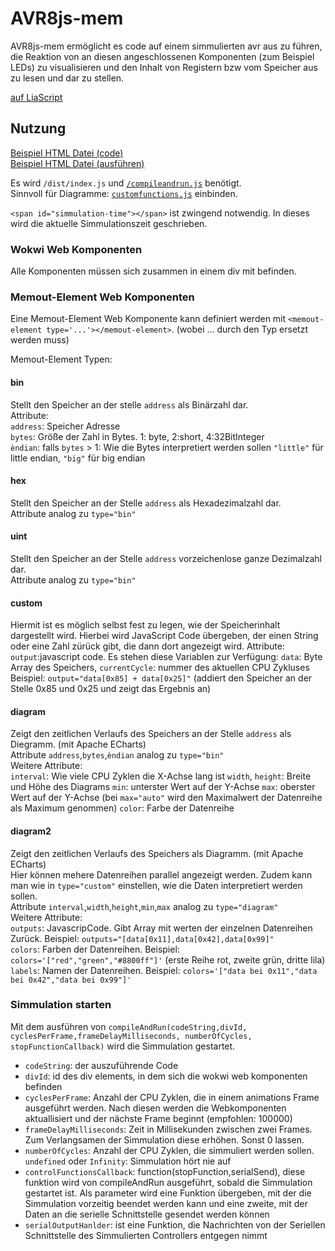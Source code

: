 # AVR8js-mem

AVR8js-mem ermöglicht es code auf einem simmulierten avr aus zu führen, die Reaktion von an diesen angeschlossenen Komponenten (zum Beispiel LEDs) zu visualisieren und den Inhalt von Registern bzw vom Speicher aus zu lesen und dar zu stellen.

[auf LiaScript](https://liascript.github.io/course/?https://fjangfaragesh.github.io/AVR8js-mem/README.lia.md)


## Nutzung

[Beispiel HTML Datei (code)](extern_template.html)  
[Beispiel HTML Datei (ausführen)](https://fjangfaragesh.github.io/AVR8js-mem/extern_template.html)


Es wird `/dist/index.js` und [`/compileandrun.js`](compileandrun.js) benötigt.  
Sinnvoll für Diagramme: [`customfunctions.js`](customfunctions.js) einbinden.

`<span id="simmulation-time"></span>` ist zwingend notwendig. In dieses wird die aktuelle Simmulationszeit geschrieben.  

### Wokwi Web Komponenten
Alle Komponenten müssen sich zusammen in einem div mit befinden.

### Memout-Element Web Komponenten

Eine Memout-Element Web Komponente kann definiert werden mit `<memout-element type='...'></memout-element>`. (wobei ... durch den Typ ersetzt werden muss)

Memout-Element Typen:
#### bin
Stellt den Speicher an der stelle `address` als Binärzahl dar.  
Attribute:  
`address`: Speicher Adresse  
`bytes`: Größe der Zahl in Bytes. 1: byte, 2:short, 4:32BitInteger  
`èndian`: falls `bytes` > 1: Wie die Bytes interpretiert werden sollen `"little"` für little endian, `"big"` für big endian

#### hex
Stellt den Speicher an der Stelle `address` als Hexadezimalzahl dar.  
Attribute analog zu `type="bin"`

#### uint
Stellt den Speicher an der Stelle `address` vorzeichenlose ganze Dezimalzahl dar.  
Attribute analog zu `type="bin"`

#### custom
Hiermit ist es möglich selbst fest zu legen, wie der Speicherinhalt dargestellt wird. Hierbei wird JavaScript Code übergeben, der einen String oder eine Zahl zürück gibt, die dann dort angezeigt wird.
Attribute:  
`output`:javascript code. Es stehen diese Variablen zur Verfügung: `data`: Byte Array des Speichers, `currentCycle`: nummer des aktuellen CPU Zykluses  
Beispiel: `output="data[0x85] + data[0x25]"` (addiert den Speicher an der Stelle 0x85 und 0x25 und zeigt das Ergebnis an)

#### diagram
Zeigt den zeitlichen Verlaufs des Speichers an der Stelle `address` als Diegramm. (mit Apache ECharts)  
Attribute `address`,`bytes`,`èndian` analog zu `type="bin"`  
Weitere Attribute:  
`interval`: Wie viele CPU Zyklen die X-Achse lang ist
`width`, `height`: Breite und Höhe des Diagrams
`min`: unterster Wert auf der Y-Achse
`max`: oberster Wert auf der Y-Achse (bei `max="auto"` wird den Maximalwert der Datenreihe als Maximum genommen)
`color`: Farbe der Datenreihe

#### diagram2
Zeigt den zeitlichen Verlaufs des Speichers als Diagramm. (mit Apache ECharts)  
Hier können mehere Datenreihen parallel angezeigt werden. Zudem kann man wie in `type="custom"` einstellen, wie die Daten interpretiert werden sollen.  
Attribute `interval`,`width`,`height`,`min`,`max` analog zu `type="diagram"`  
Weitere Attribute:  
`outputs`: JavascripCode. Gibt Array mit werten der einzelnen Datenreihen Zurück.  Beispiel: `outputs="[data[0x11],data[0x42],data[0x99]"`  
`colors`: Farben der Datenreihen. Beispiel: `colors='["red","green","#8800ff"]'` (erste Reihe rot, zweite grün, dritte lila)  
`labels`: Namen der Datenreihen. Beispiel: `colors='["data bei 0x11","data bei 0x42","data bei 0x99"]'` 

### Simmulation starten
Mit dem ausführen von `compileAndRun(codeString,divId, cyclesPerFrame,frameDelayMilliseconds, numberOfCycles, stopFunctionCallback)` wird die Simmulation gestartet.
- `codeString`: der auszuführende Code  
- `divId`: id des div elements, in dem sich die wokwi web komponenten befinden  
- `cyclesPerFrame`: Anzahl der CPU Zyklen, die in einem animations Frame ausgeführt werden. Nach diesen werden die Webkomponenten aktuallisiert und der nächste Frame beginnt (empfohlen: 100000)  
- `frameDelayMilliseconds`: Zeit in Millisekunden zwischen zwei Frames. Zum Verlangsamen der Simmulation diese erhöhen. Sonst 0 lassen.  
- `numberOfCycles`: Anzahl der CPU Zyklen, die simmuliert werden sollen. `undefined` oder `Infinity`: Simmulation hört nie auf
- `controlFunctionsCallback`: function(stopFunction,serialSend), diese funktion wird von compileAndRun ausgeführt, sobald die Simmulation gestartet ist. Als parameter wird eine Funktion übergeben, mit der die Simmulation vorzeitig beendet werden kann und eine zweite, mit der Daten an die serielle Schnittstelle gesendet werden können
- `serialOutputHanlder`: ist eine Funktion, die Nachrichten von der Seriellen Schnittstelle des Simmulierten Controllers entgegen nimmt
